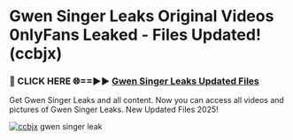 # Gwen Singer Leaks Original Videos 0nlyFans Leaked - Files Updated! (ccbjx)

<h3>🔴 CLICK HERE 🌐==►► <a href="https://tinyurl.com/brd5kh86" rel="nofollow">Gwen Singer Leaks Updated Files</a></h3>

Get Gwen Singer Leaks and all content. Now you can access all videos and pictures of Gwen Singer Leaks. New Updated Files 2025!

[![ccbjx](https://i.imgur.com/K7sEzmb.gif)](https://tinyurl.com/brd5kh86)
gwen singer leak